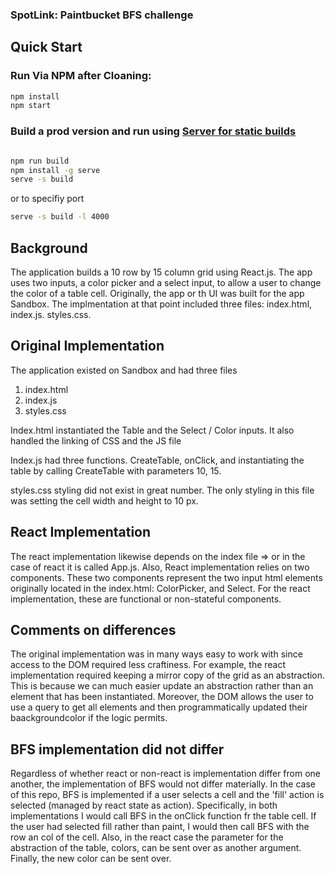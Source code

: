 ### SpotLink: Paintbucket BFS challenge 

## <a name="quick-start"></a>Quick Start

### Run Via NPM after Cloaning:

```bash
npm install 
npm start
```
### Build a prod version and run using [Server for static builds](https://create-react-app.dev/docs/deployment/#static-server)
```bash

npm run build 
npm install -g serve
serve -s build
```
or to specifiy port 
```bash
serve -s build -l 4000
```

## Background 
The application builds a 10 row by 15 column grid using React.js. The app uses two inputs, a color  picker and a select input, to allow a user to change the color of a table cell. Originally, the app or th UI was built for the app Sandbox. The implmentation at that point included three files: index.html, index.js. styles.css.

## Original Implementation
The application existed on Sandbox and had three files
1) index.html
2) index.js
3) styles.css

Index.html instantiated the Table and the Select / Color inputs. It also handled the linking of CSS and the JS file

Index.js had three functions. CreateTable, onClick, and instantiating the table by calling CreateTable with parameters 10, 15. 

styles.css styling did not exist in great number. The only styling in this file was setting the cell width and height to 10 px. 

## React Implementation
The react implementation likewise depends on the index file => or in the case of react it is called App.js. Also, React implementation relies on two components. These two components represent the two input html elements originally located in the index.html: ColorPicker, and Select. For the react implementation, these are functional or non-stateful components.

## Comments on differences
The original implementation was in many ways easy to work with since access to the DOM required less craftiness. For example, the react implementation required keeping a mirror copy of the grid as an abstraction. This is because we can much easier update an abstraction rather than an element that has been instantiated. Moreover, the DOM allows the user to use a query to get all <Td> elements and then programmatically updated their baackgroundcolor if the logic permits.
  
## BFS implementation did not differ
  Regardless of whether react or non-react is implementation differ from one another, the implementation of BFS would not differ materially. In the case of this repo, BFS is implemented if a user selects a cell and the 'fill' action is selected (managed by react state as action). Specifically, in both implementations I would call BFS in the onClick function fr the table cell. If the user had selected fill rather than paint, I would then call BFS with the row an col of the cell. Also, in the react case the parameter for the abstraction of the table, colors, can be sent over as another argument. Finally, the new color can be sent over. 
